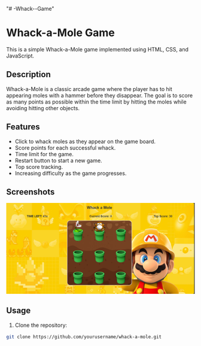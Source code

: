 "# -Whack--Game" 
# Whack-a-Mole Game

This is a simple Whack-a-Mole game implemented using HTML, CSS, and JavaScript.

## Description

Whack-a-Mole is a classic arcade game where the player has to hit appearing moles with a hammer before they disappear. The goal is to score as many points as possible within the time limit by hitting the moles while avoiding hitting other objects.

## Features

- Click to whack moles as they appear on the game board.
- Score points for each successful whack.
- Time limit for the game.
- Restart button to start a new game.
- Top score tracking.
- Increasing difficulty as the game progresses.

## Screenshots

![Screenshot](screenshot.png)

## Usage

1. Clone the repository:

```bash
git clone https://github.com/yourusername/whack-a-mole.git
